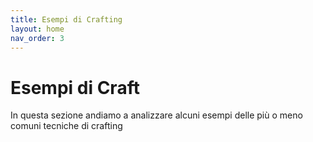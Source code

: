 ```yaml
---
title: Esempi di Crafting
layout: home
nav_order: 3
---
```


# Esempi di Craft

In questa sezione andiamo a analizzare alcuni esempi delle più o meno comuni tecniche di crafting
